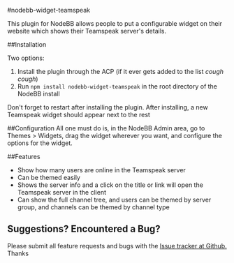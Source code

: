 #nodebb-widget-teamspeak

This plugin for NodeBB allows people to put a configurable widget on their website which shows their Teamspeak server's details.

##Installation

Two options:

 1.  Install the plugin through the ACP (if it ever gets added to the list *cough cough*)
 2.  Run `npm install nodebb-widget-teamspeak` in the root directory of the NodeBB install

Don't forget to restart after installing the plugin. After installing, a new Teamspeak widget should appear next to the rest

##Configuration
All one must do is, in the NodeBB Admin area, go to Themes > Widgets, drag the widget wherever you want, and configure the options for the widget.

##Features
* Show how many users are online in the Teamspeak server
* Can be themed easily
* Shows the server info and a click on the title or link will open the Teamspeak server in the client
* Can show the full channel tree, and users can be themed by server group, and channels can be themed by channel type

## Suggestions? Encountered a Bug?
Please submit all feature requests and bugs with the [Issue tracker at Github.](https://github.com/pitaj/nodebb-widget-teamspeak/issues) Thanks
